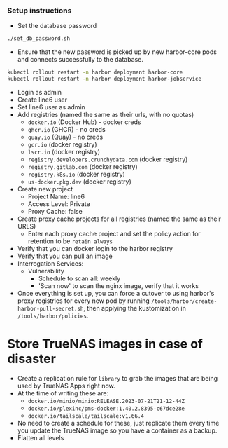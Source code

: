 ### Setup instructions
* Set the database password
```bash
./set_db_password.sh
```
* Ensure that the new password is picked up by new harbor-core pods and connects successfully to the database.
```bash
kubectl rollout restart -n harbor deployment harbor-core
kubectl rollout restart -n harbor deployment harbor-jobservice
```
* Login as admin
* Create line6 user
* Set line6 user as admin
* Add registries (named the same as their urls, with no quotas)
  * `docker.io` (Docker Hub) - docker creds
  * `ghcr.io` (GHCR) - no creds
  * `quay.io` (Quay) - no creds
  * `gcr.io` (docker registry)
  * `lscr.io` (docker registry)
  * `registry.developers.crunchydata.com` (docker registry)
  * `registry.gitlab.com` (docker registry)
  * `registry.k8s.io` (docker registry)
  * `us-docker.pkg.dev` (docker registry)
* Create new project
  * Project Name: line6
  * Access Level: Private
  * Proxy Cache: false
* Create proxy cache projects for all registries (named the same as their URLS)
  * Enter each proxy cache project and set the policy action for retention to be `retain always`
* Verify that you can docker login to the harbor registry
* Verify that you can pull an image
* Interrogation Services: 
  * Vulnerability
    * Schedule to scan all: weekly
    * 'Scan now' to scan the nginx image, verify that it works
* Once everything is set up, you can force a cutover to using harbor's proxy registries for every new pod by running `/tools/harbor/create-harbor-pull-secret.sh`, then applying the kustomization in `/tools/harbor/policies`.

# Store TrueNAS images in case of disaster
* Create a replication rule for `library` to grab the images that are being used by TrueNAS Apps right now.
* At the time of writing these are:
  * `docker.io/minio/minio:RELEASE.2023-07-21T21-12-44Z`
  * `docker.io/plexinc/pms-docker:1.40.2.8395-c67dce28e`
  * `docker.io/tailscale/tailscale:v1.66.4`
* No need to create a schedule for these, just replicate them every time you update the TrueNAS image so you have a container as a backup.
* Flatten all levels